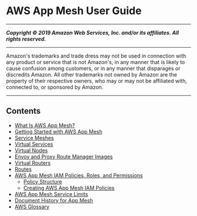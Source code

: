 # AWS App Mesh User Guide

-----
*****Copyright &copy; 2019 Amazon Web Services, Inc. and/or its affiliates. All rights reserved.*****

-----
Amazon's trademarks and trade dress may not be used in 
     connection with any product or service that is not Amazon's, 
     in any manner that is likely to cause confusion among customers, 
     or in any manner that disparages or discredits Amazon. All other 
     trademarks not owned by Amazon are the property of their respective
     owners, who may or may not be affiliated with, connected to, or 
     sponsored by Amazon.

-----
## Contents
+ [What Is AWS App Mesh?](what-is-app-mesh.md)
+ [Getting Started with AWS App Mesh](getting_started.md)
+ [Service Meshes](meshes.md)
+ [Virtual Services](virtual_services.md)
+ [Virtual Nodes](virtual_nodes.md)
+ [Envoy and Proxy Route Manager Images](envoy.md)
+ [Virtual Routers](virtual_routers.md)
+ [Routes](routes.md)
+ [AWS App Mesh IAM Policies, Roles, and Permissions](IAM_policies.md)
   + [Policy Structure](iam-policy-structure.md)
   + [Creating AWS App Mesh IAM Policies](MESH_IAM_user_policies.md)
+ [AWS App Mesh Service Limits](service_limits.md)
+ [Document History for App Mesh](doc-history.md)
+ [AWS Glossary](glossary.md)